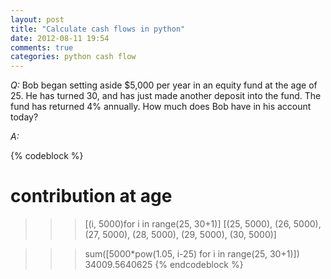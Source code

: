 ```yaml
---
layout: post
title: "Calculate cash flows in python"
date: 2012-08-11 19:54
comments: true
categories: python cash flow
---
```


*Q:* Bob began setting aside $5,000 per year in an equity fund at the age of 25. He has turned 30, and has just made another deposit into the fund. The fund has returned 4% annually. How much does Bob have in his account today?


*A:*

{% codeblock %}
# contribution at age
>>> [(i, 5000)for i in range(25, 30+1)]
[(25, 5000), (26, 5000), (27, 5000), (28, 5000), (29, 5000), (30, 5000)]

>>> sum([5000*pow(1.05, i-25) for i in range(25, 30+1)])
34009.5640625
{% endcodeblock %}
